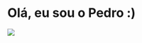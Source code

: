 # Olá, eu sou o Pedro :)

![](https://media.tenor.com/ew3Y-rRUYvkAAAAj/mario-64-gangname-style.gif)
